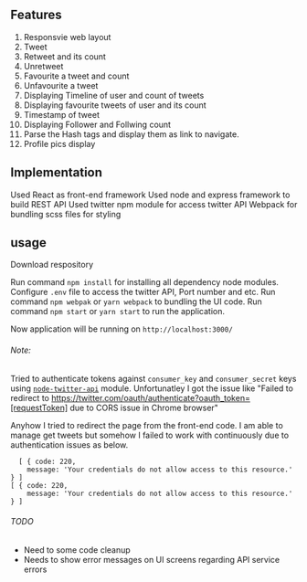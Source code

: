## Features

1.  Responsvie web layout 
2.  Tweet
3.  Retweet and its count
4.  Unretweet
5.  Favourite a tweet and count
6.  Unfavourite a tweet
7.  Displaying Timeline of user and count of tweets
8.  Displaying favourite tweets of user and its count
9.  Timestamp of tweet
10. Displaying Follower and Follwing count
11. Parse the Hash tags and display them as link to navigate.
12. Profile pics display

## Implementation

Used React as front-end framework
Used node and express framework to build REST API
Used twitter npm module for access twitter API
Webpack for bundling
scss files for styling

## usage

Download respository 

Run command  `npm install` for installing all dependency node modules.
Configure `.env` file to access the twitter API, Port number and etc.
Run command  `npm webpak` or `yarn webpack` to bundling the UI code.
Run command  `npm start` or `yarn start` to run the application.

Now application will be running on `http://localhost:3000/` 


###### Note:

Tried to authenticate tokens against `consumer_key` and `consumer_secret` keys using [`node-twitter-api`](https://github.com/reneraab/node-twitter-api) module. Unfortunatley I got the issue like "Failed to redirect to https://twitter.com/oauth/authenticate?oauth_token=[requestToken] due to CORS issue in Chrome browser"

Anyhow I tried to redirect the page from the front-end code. I am able to manage get tweets but somehow I failed to work with continuously due to authentication issues as below.

```
  [ { code: 220,
    message: 'Your credentials do not allow access to this resource.' } ]
[ { code: 220,
    message: 'Your credentials do not allow access to this resource.' } ]

```
###### TODO

- Need to some code cleanup
- Needs to show error messages on UI screens regarding  API service errors 



